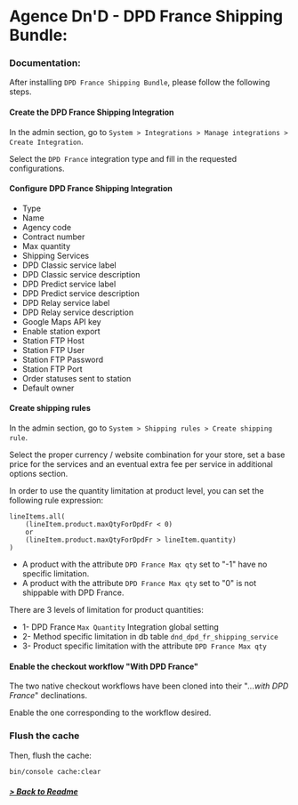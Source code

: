 # Agence Dn'D - DPD France Shipping Bundle:

### Documentation:

After installing `DPD France Shipping Bundle`, please follow the following steps.

#### Create the DPD France Shipping Integration

In the admin section, go to `System > Integrations > Manage integrations > Create Integration`.

Select the `DPD France` integration type and fill in the requested configurations.

#### Configure DPD France Shipping Integration

* Type
* Name
* Agency code
* Contract number
* Max quantity
* Shipping Services
* DPD Classic service label
* DPD Classic service description
* DPD Predict service label
* DPD Predict service description
* DPD Relay service label
* DPD Relay service description
* Google Maps API key
* Enable station export
* Station FTP Host
* Station FTP User
* Station FTP Password
* Station FTP Port
* Order statuses sent to station
* Default owner

#### Create shipping rules

In the admin section, go to `System > Shipping rules > Create shipping rule`.

Select the proper currency / website combination for your store, set a base price for the services and an eventual extra fee per service in additional options section.

In order to use the quantity limitation at product level, you can set the following rule expression:
```
lineItems.all(
    (lineItem.product.maxQtyForDpdFr < 0)
    or
    (lineItem.product.maxQtyForDpdFr > lineItem.quantity)
)
```

* A product with the attribute `DPD France Max qty` set to "-1" have no specific limitation.
* A product with the attribute `DPD France Max qty` set to "0" is not shippable with DPD France.

There are 3 levels of limitation for product quantities:
* 1- DPD France `Max Quantity` Integration global setting
* 2- Method specific limitation in db table `dnd_dpd_fr_shipping_service`
* 3- Product specific limitation with the attribute `DPD France Max qty`

#### Enable the checkout workflow "With DPD France"

The two native checkout workflows have been cloned into their "*...with DPD France*" declinations.

Enable the one corresponding to the workflow desired.

### Flush the cache

Then, flush the cache:
```bash
bin/console cache:clear
```

##### [> Back to Readme](../README.md)
